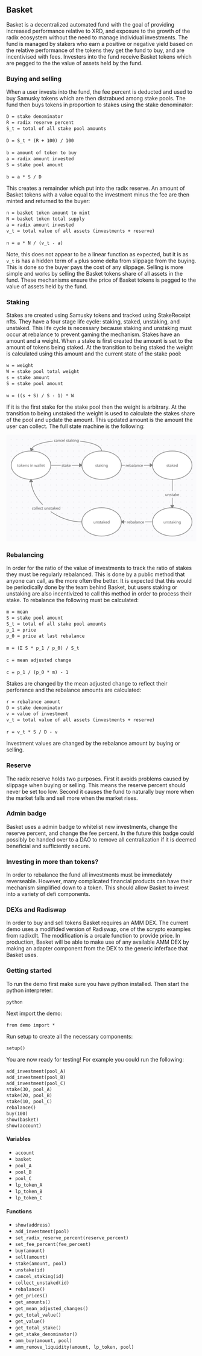 ## Basket

Basket is a decentralized automated fund with the goal of providing increased performance relative to XRD, and exposure to the growth of the radix ecosystem without
the need to manage individual investments. The fund is managed by stakers who earn a positive or negative yield based on the relative performance of the tokens they 
get the fund to buy, and are incentivised with fees. Investers into the fund receive Basket tokens which are pegged to the the value of assets held by the fund.

### Buying and selling

When a user invests into the fund, the fee percent is deducted and used to buy Samusky tokens which are then distrabued among stake pools. The fund then buys tokens 
in proportion to stakes using the stake denominator:
```
D = stake denominator
R = radix reserve percent
S_t = total of all stake pool amounts

D = S_t * (R + 100) / 100

b = amount of token to buy
a = radix amount invested
S = stake pool amount

b = a * S / D
```
This creates a remainder which put into the radix reserve. An amount of Basket tokens with a value equal to the investment minus the fee are then minted and returned to the buyer:
```
n = basket token amount to mint
N = basket token total supply
a = radix amount invested
v_t = total value of all assets (investments + reserve)

n = a * N / (v_t - a)
```
Note, this does not appear to be a linear function as expected, but it is as `v_t` is has a hidden term of `a` plus some delta from slippage from the buying. This is done so the buyer pays the cost of any slippage. Selling is more simple and works by selling the Basket tokens share of all assets in the fund. These mechanisms ensure the price of Basket tokens is pegged to the value of assets held by the fund.

### Staking

Stakes are created using Samusky tokens and tracked using StakeReceipt nfts. They have a four stage life cycle: staking, staked, unstaking, and unstaked. This life cycle is necessary because staking and unstaking must occur at rebalance to prevent gaming the mechanism. Stakes have an amount and a weight. When a stake is first created the amount is set to the amount of tokens being staked. At the transition to being staked the weight is calculated using this amount and the current state of the stake pool:
```
w = weight
W = stake pool total weight
s = stake amount
S = stake pool amount

w = ((s + S) / S - 1) * W
```
If it is the first stake for the stake pool then the weight is arbitrary. At the transition to being unstaked the weight is used to calculate the stakes 
share of the pool and update the amount. This updated amount is the amount the user can collect. The full state machine is the following: 

![Stake state machine](./images/stake_sm.png)

### Rebalancing

In order for the ratio of the value of investments to track the ratio of stakes they must be regularly rebalanced. This is done by a public method that anyone can 
call, as the more often the better. It is expected that this would be periodically done by the team behind Basket, but users staking or unstaking are also 
incentivized to call this method in order to process their stake. To rebalance the following must be calculated:
```
m = mean
S = stake pool amount
S_t = total of all stake pool amounts
p_1 = price
p_0 = price at last rebalance

m = (Σ S * p_1 / p_0) / S_t

c = mean adjusted change

c = p_1 / (p_0 * m) - 1
```
Stakes are changed by the mean adjusted change to reflect their perforance and the rebalance amounts are calculated:
```
r = rebalance amount
D = stake denominator
v = value of investment
v_t = total value of all assets (investments + reserve)

r = v_t * S / D - v
```
Investment values are changed by the rebalance amount by buying or selling.

### Reserve

The radix reserve holds two purposes. First it avoids problems caused by slippage when buying or selling. This means the reserve percent should never be set too low. 
Second it causes the fund to naturally buy more when the market falls and sell more when the market rises.

### Admin badge

Basket uses a admin badge to whitelist new investments, change the reserve percent, and change the fee percent. In the future this badge could possibly be handed 
over to a DAO to remove all centralization if it is deemed beneficial and sufficiently secure.

### Investing in more than tokens?

In order to rebalance the fund all investments must be immediately reverseable. However, many complicated financial products can have their mechanism simplified down 
to a token. This should allow Basket to invest into a variety of defi components.

### DEXs and Radiswap

In order to buy and sell tokens Basket requires an AMM DEX. The current demo uses a modifided version of Radiswap, one of the scrypto examples from radixdlt. The 
modification is a orcale function to provide price. In production, Basket will be able to make use of any available AMM DEX by making an adapter component 
from the DEX to the generic inferface that Basket uses.

### Getting started

To run the demo first make sure you have python installed. Then start the python interpreter:
```
python
```
Next import the demo:
```
from demo import *
```
Run setup to create all the necessary components:
```
setup()
```
You are now ready for testing! For example you could run the following:
```
add_investment(pool_A)
add_investment(pool_B)
add_investment(pool_C)
stake(30, pool_A)
stake(20, pool_B)
stake(10, pool_C)
rebalance()
buy(100)
show(basket)
show(account)
```

#### Variables
- `account`
- `basket`
- `pool_A`
- `pool_B`
- `pool_C`
- `lp_token_A`
- `lp_token_B`
- `lp_token_C`

#### Functions
- `show(address)`
- `add_investment(pool)`
- `set_radix_reserve_percent(reserve_percent)`
- `set_fee_percent(fee_percent)`
- `buy(amount)`
- `sell(amount)`
- `stake(amount, pool)`
- `unstake(id)`
- `cancel_staking(id)`
- `collect_unstaked(id)`
- `rebalance()`
- `get_prices()`
- `get_amounts()`
- `get_mean_adjusted_changes()`
- `get_total_value()`
- `get_value()`
- `get_total_stake()`
- `get_stake_denominator()`
- `amm_buy(amount, pool)`
- `amm_remove_liquidity(amount, lp_token, pool)`
